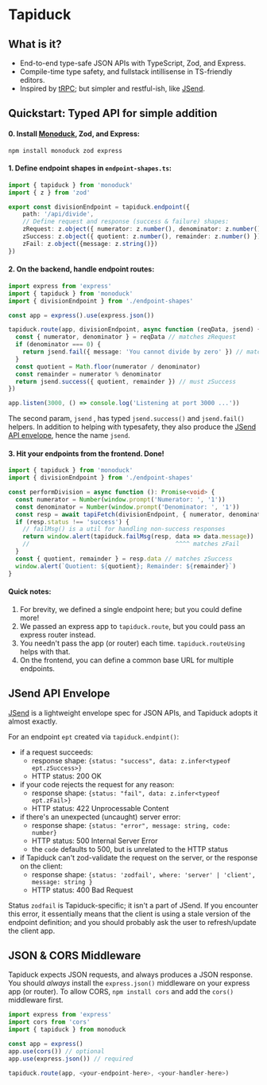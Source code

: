 # Tapiduck

## What is it?
- End-to-end type-safe JSON APIs with TypeScript, Zod, and Express.
- Compile-time type safety, and fullstack intillisense in TS-friendly editors.
- Inspired by [tRPC](https://trpc.io/); but simpler and restful-ish, like [JSend](https://github.com/omniti-labs/jsend).

## Quickstart: Typed API for simple addition
#### 0. Install [Monoduck](./../../README.md), Zod, and Express:
```shell
npm install monoduck zod express
```

#### 1. Define endpoint shapes in `endpoint-shapes.ts`:
```ts
import { tapiduck } from 'monoduck'
import { z } from 'zod'

export const divisionEndpoint = tapiduck.endpoint({
    path: '/api/divide',
    // Define request and response (success & failure) shapes:
    zRequest: z.object({ numerator: z.number(), denominator: z.number() }),
    zSuccess: z.object({ quotient: z.number(), remainder: z.number() }),
    zFail: z.object({message: z.string()})
})
```

#### 2. On the backend, handle endpoint routes:

```ts
import express from 'express'
import { tapiduck } from 'monoduck'
import { divisionEndpoint } from './endpoint-shapes'

const app = express().use(express.json())

tapiduck.route(app, divisionEndpoint, async function (reqData, jsend) {
  const { numerator, denominator } = reqData // matches zRequest
  if (denominator === 0) {
    return jsend.fail({ message: 'You cannot divide by zero' }) // matches zFail
  }
  const quotient = Math.floor(numerator / denominator)
  const remainder = numerator % denominator
  return jsend.success({ quotient, remainder }) // must zSuccess
})

app.listen(3000, () => console.log('Listening at port 3000 ...'))
```

The second param, `jsend` , has typed `jsend.success()` and `jsend.fail()` helpers. In addition to helping with typesafety, they  also produce the [JSend API envelope](#jsend-api-envelope), hence the name `jsend`.

#### 3. Hit your endpoints from the frontend. Done!
```ts
import { tapiduck } from 'monoduck'
import { divisionEndpoint } from './endpoint-shapes'

const performDivision = async function (): Promise<void> {
  const numerator = Number(window.prompt('Numerator: ', '1'))
  const denominator = Number(window.prompt('Denominator: ', '1'))
  const resp = await tapiFetch(divisionEndpoint, { numerator, denominator })
  if (resp.status !== 'success') {
    // failMsg() is a util for handling non-success responses
    return window.alert(tapiduck.failMsg(resp, data => data.message))
    //                                         ^^^^ matches zFail
  }
  const { quotient, remainder } = resp.data // matches zSuccess
  window.alert(`Quotient: ${quotient}; Remainder: ${remainder}`)
}
```

#### Quick notes:
1. For brevity, we defined a single endpoint here; but you could define more!
2. We passed an express app to `tapiduck.route`, but you could pass an express router instead.
3. You needn't pass the app (or router) each time. `tapiduck.routeUsing` helps with that.
4. On the frontend, you can define a common base URL for multiple endpoints.

## JSend API Envelope

[JSend](https://github.com/omniti-labs/jsend) is a lightweight envelope spec for JSON APIs, and Tapiduck adopts it almost exactly.

For an endpoint `ept` created via `tapiduck.endpint()`:
- if a request succeeds:
    - response shape: `{status: "success", data: z.infer<typeof ept.zSuccess>}`
    - HTTP status: 200 OK
- if your code rejects the request for any reason:
    - response shape: `{status: "fail", data: z.infer<typeof ept.zFail>}`
    - HTTP status: 422 Unprocessable Content
- if there's an unexpected (uncaught) server error:
    - response shape: `{status: "error", message: string, code: number}`
    - HTTP status: 500 Internal Server Error
    - the `code` defaults to 500, but is unrelated to the HTTP status
- if Tapiduck can't zod-validate the request on the server, or the response on the client:
    - response shape: `{status: 'zodfail', where: 'server' | 'client', message: string }`
    - HTTP status: 400 Bad Request

Status `zodfail` is Tapiduck-specific; it isn't a part of JSend. If you encounter this error, it essentially means that the client is using a stale version of the endpoint definition; and you should probably ask the user to refresh/update the client app.

## JSON & CORS Middleware

Tapiduck expects JSON requests, and always produces a JSON response. You should _always_ install the `express.json()` middleware on your express app (or router). To allow CORS, `npm install cors` and add the `cors()` middleware first.

```ts
import express from 'express'
import cors from 'cors'
import { tapiduck } from monoduck

const app = express()
app.use(cors()) // optional
app.use(express.json()) // required

tapiduck.route(app, <your-endpoint-here>, <your-handler-here>)
```

